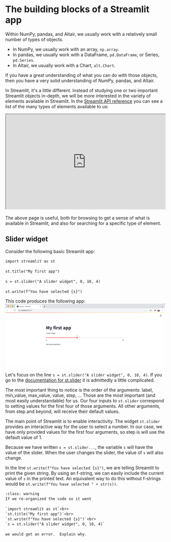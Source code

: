 # The building blocks of a Streamlit app

Within NumPy, pandas, and Altair, we usually work with a relatively small number of types of objects.
* In NumPy, we usually work with an array, `np.array`.
* In pandas, we usually work with a DataFrame, `pd.DataFrame`, or Series, `pd.Series`.
* In Altair, we usually work with a Chart, `alt.Chart`.

If you have a great understanding of what you can do with those objects, then you have a very solid understanding of NumPy, pandas, and Altair.

In Streamlit, it's a little different.  Instead of studying one or two important Streamlit objects in-depth, we will be more interested in the variety of elements available in Streamlit.  In the [Streamlit API reference](https://docs.streamlit.io/library/api-reference) you can see a list of the many types of elements available to us:

<iframe
  src="https://docs.streamlit.io/library/api-reference"
  style="width:100%; height:300px;"
></iframe>

The above page is useful, both for browsing to get a sense of what is available in Streamlit, and also for searching for a specific type of element.

## Slider widget

Consider the following basic Streamlit app:

```
import streamlit as st

st.title("My first app")

s = st.slider("A slider widget", 0, 10, 4)

st.write(f"You have selected {s}")
```

This code produces the following app:
![slider image](images/slider.png)

Let's focus on the line `s = st.slider("A slider widget", 0, 10, 4)`.  If you go to the [documentation for st.slider](https://docs.streamlit.io/library/api-reference/widgets/st.slider) it is admittedly a little complicated.

The most important thing to notice is the order of the arguments: label, min_value, max_value, value, step, ... Those are the most important (and most easily understandable) for us.  Our four inputs to `st.slider` correspond to setting values for the first four of those arguments.  All other arguments, from step and beyond, will receive their default values.

The main point of Streamlit is to enable interactivity.  The widget `st.slider` provides an interactive way for the user to select a number.  In our case, we have only provided values for the first four arguments, so step is will use the default value of 1.

Because we have written `s = st.slider...`, the variable `s` will have the value of the slider.
When the user changes the slider, the value of `s` will also change.

In the line `st.write(f"You have selected {s}")`, we are telling Streamlit to print the given string.  By using an f-string, we can easily include the current value of `s` in the printed text.  An equivalent way to do this without f-strings would be `st.write(f"You have selected " + str(s))`.

```{admonition} Warning
:class: warning
If we re-organized the code so it went

`import streamlit as st`<br>
`st.title("My first app")`<br>
`st.write(f"You have selected {s}")`<br>
`s = st.slider("A slider widget", 0, 10, 4)`

we would get an error.  Explain why.
```